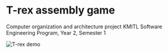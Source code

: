 # T-rex assembly game

Computer organization and architecture project KMITL
Software Engineering Program, Year 2, Semester 1

![T-rex demo](/t-rex.gift)